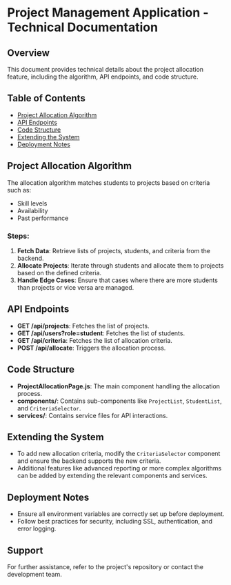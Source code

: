 # Project Management Application - Technical Documentation

## Overview
This document provides technical details about the project allocation feature, including the algorithm, API endpoints, and code structure.

## Table of Contents
- [Project Allocation Algorithm](#project-allocation-algorithm)
- [API Endpoints](#api-endpoints)
- [Code Structure](#code-structure)
- [Extending the System](#extending-the-system)
- [Deployment Notes](#deployment-notes)

## Project Allocation Algorithm
The allocation algorithm matches students to projects based on criteria such as:
- Skill levels
- Availability
- Past performance

### Steps:
1. **Fetch Data**: Retrieve lists of projects, students, and criteria from the backend.
2. **Allocate Projects**: Iterate through students and allocate them to projects based on the defined criteria.
3. **Handle Edge Cases**: Ensure that cases where there are more students than projects or vice versa are managed.

## API Endpoints
- **GET /api/projects**: Fetches the list of projects.
- **GET /api/users?role=student**: Fetches the list of students.
- **GET /api/criteria**: Fetches the list of allocation criteria.
- **POST /api/allocate**: Triggers the allocation process.

## Code Structure
- **ProjectAllocationPage.js**: The main component handling the allocation process.
- **components/**: Contains sub-components like `ProjectList`, `StudentList`, and `CriteriaSelector`.
- **services/**: Contains service files for API interactions.

## Extending the System
- To add new allocation criteria, modify the `CriteriaSelector` component and ensure the backend supports the new criteria.
- Additional features like advanced reporting or more complex algorithms can be added by extending the relevant components and services.

## Deployment Notes
- Ensure all environment variables are correctly set up before deployment.
- Follow best practices for security, including SSL, authentication, and error logging.

## Support
For further assistance, refer to the project's repository or contact the development team.
